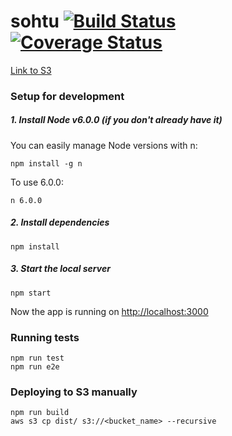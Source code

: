 # sohtu [![Build Status](https://travis-ci.org/nadeka/sohtu.svg?branch=develop)](https://travis-ci.org/nadeka/sohtu) [![Coverage Status](https://coveralls.io/repos/github/nadeka/sohtu/badge.svg?branch=develop)](https://coveralls.io/github/nadeka/sohtu?branch=develop)

[Link to S3](http://ext-dev-marketing-automation.s3-website-eu-west-1.amazonaws.com/)

### Setup for development

##### 1. Install Node v6.0.0 (if you don't already have it)

You can easily manage Node versions with n:

    npm install -g n

To use 6.0.0:

    n 6.0.0

##### 2. Install dependencies

    npm install

##### 3. Start the local server

    npm start

Now the app is running on [http://localhost:3000](http://localhost:3000)

### Running tests

    npm run test
    npm run e2e
    
### Deploying to S3 manually

    npm run build
    aws s3 cp dist/ s3://<bucket_name> --recursive

